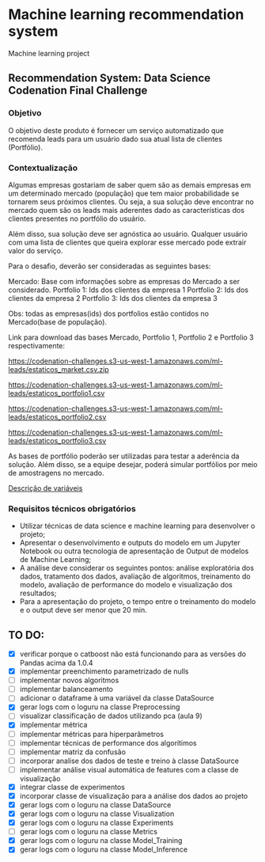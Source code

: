 # Machine learning recommendation system
Machine learning project

## Recommendation System: Data Science Codenation Final Challenge

### Objetivo

O objetivo deste produto é fornecer um serviço automatizado que recomenda leads para um usuário dado sua atual lista de clientes (Portfólio).

### Contextualização

Algumas empresas gostariam de saber quem são as demais empresas em um determinado mercado (população) que tem maior probabilidade se tornarem seus próximos clientes. Ou seja, a sua solução deve encontrar no mercado quem são os leads mais aderentes dado as características dos clientes presentes no portfólio do usuário.

Além disso, sua solução deve ser agnóstica ao usuário. Qualquer usuário com uma lista de clientes que queira explorar esse mercado pode extrair valor do serviço.

Para o desafio, deverão ser consideradas as seguintes bases:

Mercado: Base com informações sobre as empresas do Mercado a ser considerado. Portfolio 1: Ids dos clientes da empresa 1 Portfolio 2: Ids dos clientes da empresa 2 Portfolio 3: Ids dos clientes da empresa 3

Obs: todas as empresas(ids) dos portfolios estão contidos no Mercado(base de população).

Link para download das bases Mercado, Portfolio 1, Portfolio 2 e Portfolio 3 respectivamente:

https://codenation-challenges.s3-us-west-1.amazonaws.com/ml-leads/estaticos_market.csv.zip

https://codenation-challenges.s3-us-west-1.amazonaws.com/ml-leads/estaticos_portfolio1.csv

https://codenation-challenges.s3-us-west-1.amazonaws.com/ml-leads/estaticos_portfolio2.csv

https://codenation-challenges.s3-us-west-1.amazonaws.com/ml-leads/estaticos_portfolio3.csv

As bases de portfólio poderão ser utilizadas para testar a aderência da solução. Além disso, se a equipe desejar, poderá simular portfólios por meio de amostragens no mercado.

[Descrição de variáveis](https://s3-us-west-1.amazonaws.com/codenation-challenges/ml-leads/features_dictionary.pdf)


### Requisitos técnicos obrigatórios

   - Utilizar técnicas de data science e machine learning para desenvolver o projeto;
   - Apresentar o desenvolvimento e outputs do modelo em um Jupyter Notebook ou outra tecnologia de apresentação de Output de modelos de Machine Learning;
   - A análise deve considerar os seguintes pontos: análise exploratória dos dados, tratamento dos dados, avaliação de algoritmos, treinamento do modelo, avaliação de performance do modelo e visualização dos resultados;
   - Para a apresentação do projeto, o tempo entre o treinamento do modelo e o output deve ser menor que 20 min.

## TO DO:

- [x] verificar porque o catboost não está funcionando para as versões do Pandas acima da 1.0.4
- [x] implementar preenchimento parametrizado de nulls
- [ ] implementar novos algoritmos
- [ ] implementar balanceamento 
- [ ] adicionar o dataframe à uma variável da classe DataSource
- [x] gerar logs com o loguru na classe Preprocessing
- [ ] visualizar classificação de dados utilizando pca (aula 9)
- [x] implementar métrica
- [ ] implementar métricas para hiperparâmetros
- [ ] implementar técnicas de performance dos algorítimos 
- [ ] implementar matriz da confusão
- [ ] incorporar analise dos dados de teste e treino à classe DataSource
- [ ] implementar análise visual automática de features com a classe de visualização 
- [x] integrar classe de experimentos
- [x] incorporar classe de visualização para a análise dos dados ao projeto
- [x] gerar logs com o loguru na classe DataSource
- [x] gerar logs com o loguru na classe Visualization
- [x] gerar logs com o loguru na classe Experiments
- [ ] gerar logs com o loguru na classe Metrics
- [x] gerar logs com o loguru na classe Model_Training
- [x] gerar logs com o loguru na classe Model_Inference